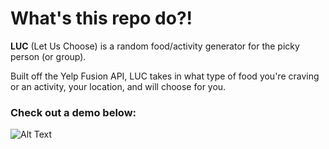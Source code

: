 # What's this repo do?!

**LUC** (Let Us Choose) is a random food/activity generator for the picky person (or group).

Built off the Yelp Fusion API, LUC takes in what type of food you're craving or an activity, your location, and will choose for you.

### Check out a demo below:

![Alt Text](https://media.giphy.com/media/9P56DsEfM9mqmcluJF/giphy.gif)
